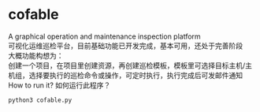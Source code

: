 # cofable
A graphical operation and maintenance inspection platform<br>
可视化运维巡检平台，目前基础功能已开发完成，基本可用，还处于完善阶段<br>
大概功能构想为：<br>
创建一个项目，在项目里创建资源，再创建巡检模板，模板里可选择目标主机/主机组，选择要执行的巡检命令或操作，可定时执行，执行完成后可发邮件通知<br>
How to run it? 如何运行此程序？<br>
```shell
python3 cofable.py
```
